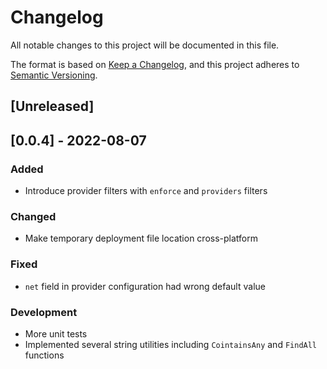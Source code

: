 # Changelog
All notable changes to this project will be documented in this file.

The format is based on [Keep a Changelog](https://keepachangelog.com/en/1.0.0/),
and this project adheres to [Semantic Versioning](https://semver.org/spec/v2.0.0.html).

## [Unreleased]

## [0.0.4] - 2022-08-07
### Added
- Introduce provider filters with `enforce` and `providers` filters
### Changed
- Make temporary deployment file location cross-platform
### Fixed
- `net` field in provider configuration had wrong default value
### Development
- More unit tests
- Implemented several string utilities including `CointainsAny` and `FindAll` functions